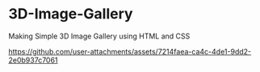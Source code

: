 # 3D-Image-Gallery

Making Simple 3D Image Gallery using HTML and CSS 

https://github.com/user-attachments/assets/7214faea-ca4c-4de1-9dd2-2e0b937c7061

